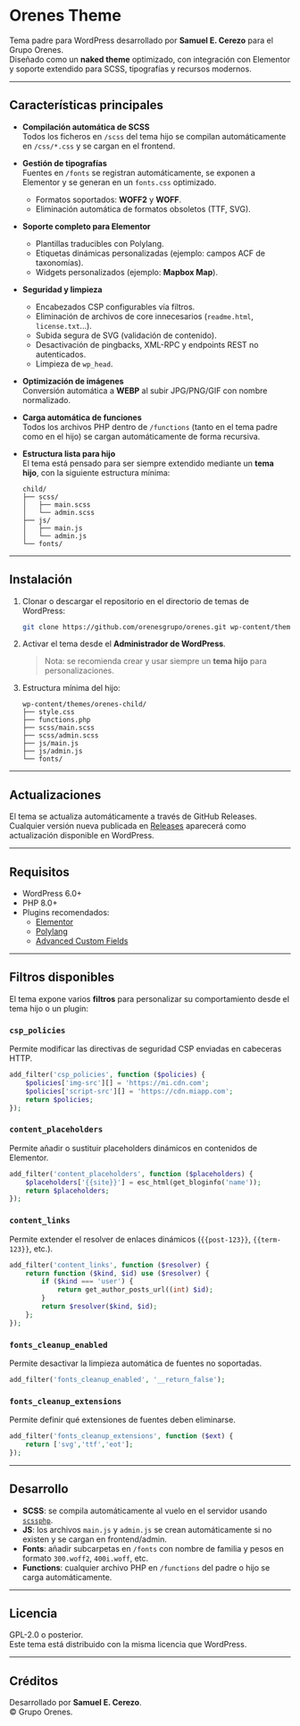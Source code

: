 # Orenes Theme

Tema padre para WordPress desarrollado por **Samuel E. Cerezo** para el Grupo Orenes.  
Diseñado como un **naked theme** optimizado, con integración con Elementor y soporte extendido para SCSS, tipografías y recursos modernos.

---

## Características principales

- **Compilación automática de SCSS**  
  Todos los ficheros en `/scss` del tema hijo se compilan automáticamente en `/css/*.css` y se cargan en el frontend.

- **Gestión de tipografías**  
  Fuentes en `/fonts` se registran automáticamente, se exponen a Elementor y se generan en un `fonts.css` optimizado.  
  - Formatos soportados: **WOFF2** y **WOFF**.  
  - Eliminación automática de formatos obsoletos (TTF, SVG).

- **Soporte completo para Elementor**  
  - Plantillas traducibles con Polylang.  
  - Etiquetas dinámicas personalizadas (ejemplo: campos ACF de taxonomías).  
  - Widgets personalizados (ejemplo: **Mapbox Map**).

- **Seguridad y limpieza**  
  - Encabezados CSP configurables vía filtros.  
  - Eliminación de archivos de core innecesarios (`readme.html`, `license.txt`...).  
  - Subida segura de SVG (validación de contenido).  
  - Desactivación de pingbacks, XML-RPC y endpoints REST no autenticados.  
  - Limpieza de `wp_head`.

- **Optimización de imágenes**  
  Conversión automática a **WEBP** al subir JPG/PNG/GIF con nombre normalizado.

- **Carga automática de funciones**  
  Todos los archivos PHP dentro de `/functions` (tanto en el tema padre como en el hijo) se cargan automáticamente de forma recursiva.

- **Estructura lista para hijo**  
  El tema está pensado para ser siempre extendido mediante un **tema hijo**, con la siguiente estructura mínima:  
  ```
  child/
  ├── scss/
  │   ├── main.scss
  │   └── admin.scss
  ├── js/
  │   ├── main.js
  │   └── admin.js
  └── fonts/
  ```

---

## Instalación

1. Clonar o descargar el repositorio en el directorio de temas de WordPress:
   ```bash
   git clone https://github.com/orenesgrupo/orenes.git wp-content/themes/orenes
   ```

2. Activar el tema desde el **Administrador de WordPress**.  
   > Nota: se recomienda crear y usar siempre un **tema hijo** para personalizaciones.

3. Estructura mínima del hijo:
   ```
   wp-content/themes/orenes-child/
   ├── style.css
   ├── functions.php
   ├── scss/main.scss
   ├── scss/admin.scss
   ├── js/main.js
   ├── js/admin.js
   └── fonts/
   ```

---

## Actualizaciones

El tema se actualiza automáticamente a través de GitHub Releases.  
Cualquier versión nueva publicada en [Releases](https://github.com/orenesgrupo/orenes/releases) aparecerá como actualización disponible en WordPress.

---

## Requisitos

- WordPress 6.0+  
- PHP 8.0+  
- Plugins recomendados:  
  - [Elementor](https://elementor.com/)  
  - [Polylang](https://polylang.pro/)  
  - [Advanced Custom Fields](https://www.advancedcustomfields.com/)  

---

## Filtros disponibles

El tema expone varios **filtros** para personalizar su comportamiento desde el tema hijo o un plugin:

### `csp_policies`
Permite modificar las directivas de seguridad CSP enviadas en cabeceras HTTP.  
```php
add_filter('csp_policies', function ($policies) {
    $policies['img-src'][] = 'https://mi.cdn.com';
    $policies['script-src'][] = 'https://cdn.miapp.com';
    return $policies;
});
```

### `content_placeholders`
Permite añadir o sustituir placeholders dinámicos en contenidos de Elementor.  
```php
add_filter('content_placeholders', function ($placeholders) {
    $placeholders['{{site}}'] = esc_html(get_bloginfo('name'));
    return $placeholders;
});
```

### `content_links`
Permite extender el resolver de enlaces dinámicos (`{{post-123}}`, `{{term-123}}`, etc.).  
```php
add_filter('content_links', function ($resolver) {
    return function ($kind, $id) use ($resolver) {
        if ($kind === 'user') {
            return get_author_posts_url((int) $id);
        }
        return $resolver($kind, $id);
    };
});
```

### `fonts_cleanup_enabled`
Permite desactivar la limpieza automática de fuentes no soportadas.  
```php
add_filter('fonts_cleanup_enabled', '__return_false');
```

### `fonts_cleanup_extensions`
Permite definir qué extensiones de fuentes deben eliminarse.  
```php
add_filter('fonts_cleanup_extensions', function ($ext) {
    return ['svg','ttf','eot'];
});
```

---

## Desarrollo

- **SCSS**: se compila automáticamente al vuelo en el servidor usando [`scssphp`](https://scssphp.github.io/scssphp/).  
- **JS**: los archivos `main.js` y `admin.js` se crean automáticamente si no existen y se cargan en frontend/admin.  
- **Fonts**: añadir subcarpetas en `/fonts` con nombre de familia y pesos en formato `300.woff2`, `400i.woff`, etc.  
- **Functions**: cualquier archivo PHP en `/functions` del padre o hijo se carga automáticamente.

---

## Licencia

GPL-2.0 o posterior.  
Este tema está distribuido con la misma licencia que WordPress.

---

## Créditos

Desarrollado por **Samuel E. Cerezo**.  
© Grupo Orenes.
